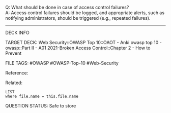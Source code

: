 Q: What should be done in case of access control failures?  
A: Access control failures should be logged, and appropriate alerts, such as notifying administrators, should be triggered (e.g., repeated failures).
<!--ID: 1697070662242-->

---

DECK INFO

TARGET DECK: Web Security::OWASP Top 10::OAOT - Anki owasp top 10 - owasp::Part II - A01 2021-Broken Access Control::Chapter 2 - How to Prevent

FILE TAGS: #OWASP #OWASP-Top-10 #Web-Security

Reference:

Related:

```dataview
LIST
where file.name = this.file.name
```

QUESTION STATUS: Safe to store